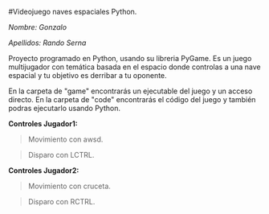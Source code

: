 #Videojuego naves espaciales Python.

*Nombre: Gonzalo*

*Apellidos: Rando Serna*

Proyecto programado en Python, usando su libreria PyGame.
Es un juego multijugador con temática basada en el espacio donde controlas a una nave espacial y tu objetivo es derribar a tu oponente.

En la carpeta de "game" encontrarás un ejecutable del juego y un acceso directo.
En la carpeta de "code" encontrarás el código del juego y también podras ejecutarlo usando Python.

**Controles Jugador1:**

>Movimiento con awsd.

>Disparo con LCTRL.

**Controles Jugador2:**

>Movimiento con cruceta.

>Disparo con RCTRL.

